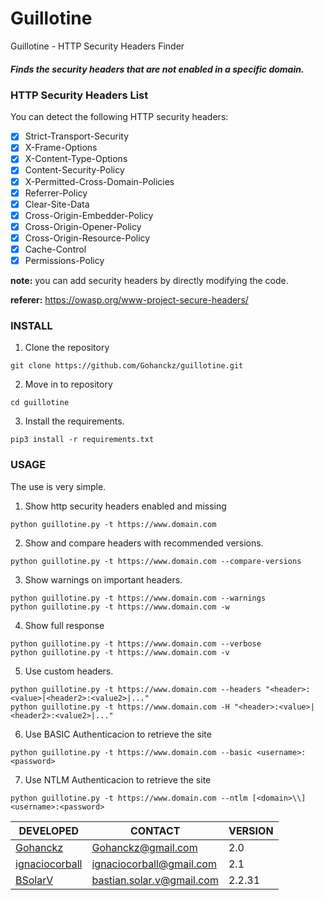 # Guillotine

Guillotine - HTTP Security Headers Finder



##### Finds the security headers that are not enabled in a specific domain.




### HTTP Security Headers List

You can detect the following HTTP security headers:

- [x] Strict-Transport-Security
- [x] X-Frame-Options
- [x] X-Content-Type-Options
- [x] Content-Security-Policy
- [x] X-Permitted-Cross-Domain-Policies
- [x] Referrer-Policy
- [x] Clear-Site-Data
- [x] Cross-Origin-Embedder-Policy
- [x] Cross-Origin-Opener-Policy
- [x] Cross-Origin-Resource-Policy
- [x] Cache-Control
- [x] Permissions-Policy

**note:** you can add security headers by directly modifying the code.

**referer:** https://owasp.org/www-project-secure-headers/

### INSTALL

1. Clone the repository

```
git clone https://github.com/Gohanckz/guillotine.git
```

2. Move in to repository

```
cd guillotine
```

3. Install the requirements.

```
pip3 install -r requirements.txt
```

### USAGE

The use is very simple.

1. Show http security headers enabled and missing
```
python guillotine.py -t https://www.domain.com
```

2. Show and compare headers with recommended versions.
```
python guillotine.py -t https://www.domain.com --compare-versions
```

3. Show warnings on important headers.
```
python guillotine.py -t https://www.domain.com --warnings
python guillotine.py -t https://www.domain.com -w
```

4. Show full response
```
python guillotine.py -t https://www.domain.com --verbose
python guillotine.py -t https://www.domain.com -v
```

5. Use custom headers.
```
python guillotine.py -t https://www.domain.com --headers "<header>:<value>|<header2>:<value2>|..."
python guillotine.py -t https://www.domain.com -H "<header>:<value>|<header2>:<value2>|..."
```

6. Use BASIC Authenticacion to retrieve the site
```
python guillotine.py -t https://www.domain.com --basic <username>:<password>
```

7. Use NTLM Authenticacion to retrieve the site
```
python guillotine.py -t https://www.domain.com --ntlm [<domain>\\]<username>:<password>
```

DEVELOPED | CONTACT | VERSION
----------|---------|-------
[Gohanckz](https://github.com/Gohanckz) | Gohanckz@gmail.com | 2.0
[ignaciocorball](https://github.com/ignaciocorball) | ignaciocorball@gmail.com | 2.1
[BSolarV](https://github.com/BSolarV) | bastian.solar.v@gmail.com | 2.2.31

